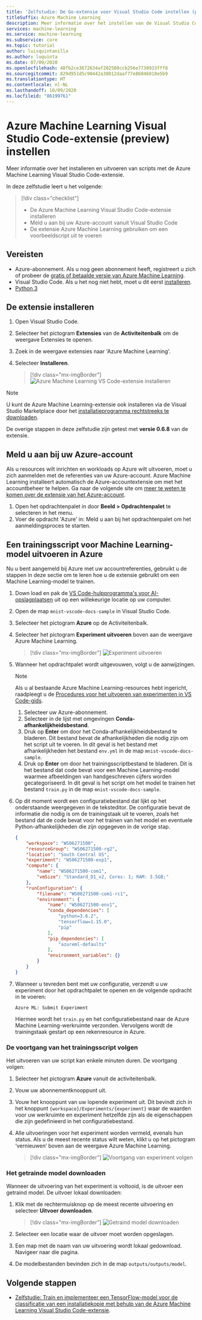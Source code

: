 ```yaml
---
title: 'Zelfstudie: De Go-extensie voor Visual Studio Code instellen (preview)'
titleSuffix: Azure Machine Learning
description: Meer informatie over het instellen van de Visual Studio Code Azure Machine Learning-extensie.
services: machine-learning
ms.service: machine-learning
ms.subservice: core
ms.topic: tutorial
author: luisquintanilla
ms.author: luquinta
ms.date: 07/09/2020
ms.openlocfilehash: 48fb2ce3672634af202500ccb256e7730933fff8
ms.sourcegitcommit: 829d951d5c90442a38012daaf77e86046018e5b9
ms.translationtype: HT
ms.contentlocale: nl-NL
ms.lasthandoff: 10/09/2020
ms.locfileid: "86199761"
---
```

# <a name="set-up-azure-machine-learning-visual-studio-code-extension-preview"></a>Azure Machine Learning Visual Studio Code-extensie (preview) instellen

Meer informatie over het installeren en uitvoeren van scripts met de Azure Machine Learning Visual Studio Code-extensie.

In deze zelfstudie leert u het volgende:

> [!div class="checklist"]
> * De Azure Machine Learning Visual Studio Code-extensie installeren
> * Meld u aan bij uw Azure-account vanuit Visual Studio Code
> * De extensie Azure Machine Learning gebruiken om een voorbeeldscript uit te voeren

## <a name="prerequisites"></a>Vereisten

- Azure-abonnement. Als u nog geen abonnement heeft, registreert u zich of probeer de [gratis of betaalde versie van Azure Machine Learning](https://aka.ms/AMLFree).
- Visual Studio Code. Als u het nog niet hebt, moet u dit eerst [installeren](https://code.visualstudio.com/docs/setup/setup-overview).
- [Python 3](https://www.python.org/downloads/)

## <a name="install-the-extension"></a>De extensie installeren

1. Open Visual Studio Code.
1. Selecteer het pictogram **Extensies** van de **Activiteitenbalk** om de weergave Extensies te openen.
1. Zoek in de weergave extensies naar 'Azure Machine Learning'.
1. Selecteer **Installeren**.

    > [!div class="mx-imgBorder"]
    > ![Azure Machine Learning VS Code-extensie installeren](./media/tutorial-setup-vscode-extension/install-aml-vscode-extension.PNG)

> [!NOTE]
> U kunt de Azure Machine Learning-extensie ook installeren via de Visual Studio Marketplace door het [installatieprogramma rechtstreeks te downloaden](https://aka.ms/vscodetoolsforai). 

De overige stappen in deze zelfstudie zijn getest met **versie 0.6.8** van de extensie.

## <a name="sign-in-to-your-azure-account"></a>Meld u aan bij uw Azure-account

Als u resources wilt inrichten en workloads op Azure wilt uitvoeren, moet u zich aanmelden met de referenties van uw Azure-account. Azure Machine Learning installeert automatisch de Azure-accountextensie om met het accountbeheer te helpen. Ga naar de volgende site om [meer te weten te komen over de extensie van het Azure-account](https://marketplace.visualstudio.com/items?itemName=ms-vscode.azure-account).

1. Open het opdrachtenpalet in door **Beeld > Opdrachtenpalet** te selecteren in het menu. 
1. Voer de opdracht 'Azure' in: Meld u aan bij het opdrachtenpalet om het aanmeldingsproces te starten.

## <a name="run-a-machine-learning-model-training-script-in-azure"></a>Een trainingsscript voor Machine Learning-model uitvoeren in Azure

Nu u bent aangemeld bij Azure met uw accountreferenties, gebruikt u de stappen in deze sectie om te leren hoe u de extensie gebruikt om een Machine Learning-model te trainen.

1. Down load en pak de [VS Code-hulpprogramma's voor AI-opslagplaatsen](https://github.com/microsoft/vscode-tools-for-ai/archive/master.zip) uit op een willekeurige locatie op uw computer.
1. Open de map `mnist-vscode-docs-sample` in Visual Studio Code.
1. Selecteer het pictogram **Azure** op de Activiteitenbalk.
1. Selecteer het pictogram **Experiment uitvoeren** boven aan de weergave Azure Machine Learning.

    > [!div class="mx-imgBorder"]
    > ![Experiment uitvoeren](./media/tutorial-setup-vscode-extension/run-experiment.PNG)

1. Wanneer het opdrachtpalet wordt uitgevouwen, volgt u de aanwijzingen.

    > [!NOTE]
    > Als u al bestaande Azure Machine Learning-resources hebt ingericht, raadpleegt u de [Procedures voor het uitvoeren van experimenten in VS Code-gids](./how-to-manage-resources-vscode.md#run-experiment).

    1. Selecteer uw Azure-abonnement.
    1. Selecteer in de lijst met omgevingen **Conda-afhankelijkheidsbestand**.
    1. Druk op **Enter** om door het Conda-afhankelijkheidsbestand te bladeren. Dit bestand bevat de afhankelijkheden die nodig zijn om het script uit te voeren. In dit geval is het bestand met afhankelijkheden het bestand `env.yml` in de map `mnist-vscode-docs-sample`.
    1. Druk op **Enter** om door het trainingsscriptbestand te bladeren. Dit is het bestand dat code bevat voor een Machine Learning-model waarmee afbeeldingen van handgeschreven cijfers worden gecategoriseerd. In dit geval is het script om het model te trainen het bestand `train.py` in de map `mnist-vscode-docs-sample`.

1. Op dit moment wordt een configuratiebestand dat lijkt op het onderstaande weergegeven in de teksteditor. De configuratie bevat de informatie die nodig is om de trainingstaak uit te voeren, zoals het bestand dat de code bevat voor het trainen van het model en eventuele Python-afhankelijkheden die zijn opgegeven in de vorige stap.

    ```json
    {
        "workspace": "WS06271500",
        "resourceGroup": "WS06271500-rg2",
        "location": "South Central US",
        "experiment": "WS06271500-exp1",
        "compute": {
            "name": "WS06271500-com1",
            "vmSize": "Standard_D1_v2, Cores: 1; RAM: 3.5GB;"
        },
        "runConfiguration": {
            "filename": "WS06271500-com1-rc1",
            "environment": {
                "name": "WS06271500-env1",
                "conda_dependencies": [
                    "python=3.6.2",
                    "tensorflow=1.15.0",
                    "pip"
                ],
                "pip_dependencies": [
                    "azureml-defaults"
                ],
                "environment_variables": {}
            }
        }
    }
    ```

1. Wanneer u tevreden bent met uw configuratie, verzendt u uw experiment door het opdrachtpalet te openen en de volgende opdracht in te voeren:

    ```text
    Azure ML: Submit Experiment
    ```

    Hiermee wordt het `train.py` en het configuratiebestand naar de Azure Machine Learning-werkruimte verzonden. Vervolgens wordt de trainingstaak gestart op een rekenresource in Azure.

### <a name="track-the-progress-of-the-training-script"></a>De voortgang van het trainingsscript volgen

Het uitvoeren van uw script kan enkele minuten duren. De voortgang volgen:

1. Selecteer het pictogram **Azure** vanuit de activiteitenbalk.
1. Vouw uw abonnementknooppunt uit.
1. Vouw het knooppunt van uw lopende experiment uit. Dit bevindt zich in het knoppunt `{workspace}/Experiments/{experiment}` waar de waarden voor uw werkruimte en experiment hetzelfde zijn als de eigenschappen die zijn gedefinieerd in het configuratiebestand.
1. Alle uitvoeringen voor het experiment worden vermeld, evenals hun status. Als u de meest recente status wilt weten, klikt u op het pictogram ‘vernieuwen’ boven aan de weergave Azure Machine Learning.

    > [!div class="mx-imgBorder"]
    > ![Voortgang van experiment volgen](./media/tutorial-setup-vscode-extension/track-experiment-progress.PNG)

### <a name="download-the-trained-model"></a>Het getrainde model downloaden

Wanneer de uitvoering van het experiment is voltooid, is de uitvoer een getraind model. De uitvoer lokaal downloaden:

1. Klik met de rechtermuisknop op de meest recente uitvoering en selecteer **Uitvoer downloaden**.

    > [!div class="mx-imgBorder"]
    > ![Getraind model downloaden](./media/tutorial-setup-vscode-extension/download-trained-model.PNG)

1. Selecteer een locatie waar de uitvoer moet worden opgeslagen.
1. Een map met de naam van uw uitvoering wordt lokaal gedownload. Navigeer naar die pagina.
1. De modelbestanden bevinden zich in de map `outputs/outputs/model`.

## <a name="next-steps"></a>Volgende stappen

* [Zelfstudie: Train en implementeer een TensorFlow-model voor de classificatie van een installatiekopie met behulp van de Azure Machine Learning Visual Studio Code-extensie](tutorial-train-deploy-image-classification-model-vscode.md).
